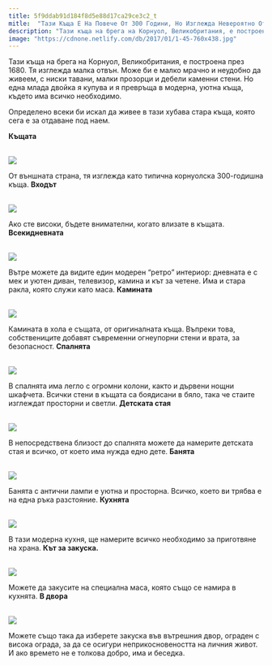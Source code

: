 ```yaml
---
title: 5f9ddab91d184f8d5e88d17ca29ce3c2_t
mitle:  "Тази Къща Е На Повече От 300 Години, Но Изглежда Невероятно Отвътре!"
description: "Тази къща на брега на Корнуол, Великобритания, е построена през 1680. Тя изглежда малка отвън. Може би е малко мрачно и неудобно да живеем, с ниски тавани, малки прозор�"
image: "https://cdnone.netlify.com/db/2017/01/1-45-760x438.jpg"
---
```


 <p>Тази къща на брега на Корнуол, Великобритания, е построена през 1680. Тя изглежда малка отвън. Може би е малко мрачно и неудобно да живеем, с ниски тавани, малки прозорци и дебели каменни стени. Но една млада двойка я купува и я превръща в модерна, уютна къща, където има всичко необходимо.</p>      <p>Определено всеки би искал да живее в тази хубава стара къща, която сега е за отдаване под наем.</p> <p><strong>Къщата</strong></p> <p> <br/><img src="https://cdnone.netlify.com/db/2017/01/1-45-760x438.jpg"/><br/></p>       <p>От външната страна, тя изглежда като типична корнуолска 300-годишна къща. <strong>Входът</strong></p> <p> <br/><img src="https://cdnone.netlify.com/db/2017/01/2-44-760x507.jpg"/><br/></p> <p>Ако сте високи, бъдете внимателни, когато влизате в къщата. <strong>Всекидневната</strong></p> <p> <br/><img src="https://cdnone.netlify.com/db/2017/01/3-44-760x507.jpg"/><br/></p>       <p>Вътре можете да видите един модерен “ретро” интериор: дневната е с мек и уютен диван, телевизор, камина и кът за четене. Има и стара ракла, която служи като маса. <strong>Камината</strong></p> <p> <br/><img src="https://cdnone.netlify.com/db/2017/01/4-42-760x507.jpg"/><br/></p> <p>Камината в хола е същата, от оригиналната къща. Въпреки това, собствениците добавят съвременни огнеупорни стени и врата, за безопасност. <strong>Спалнята</strong></p> <p> <br/><img src="https://cdnone.netlify.com/db/2017/01/5-41-760x507.jpg"/><br/></p> <p>В спалнята има легло с огромни колони, както и дървени нощни шкафчета. Всички стени в къщата са боядисани в бяло, така че стаите изглеждат просторни и светли. <strong>Детската стая</strong></p> <p> <br/><img src="https://cdnone.netlify.com/db/2017/01/6-39-760x507.jpg"/><br/></p>      <p>В непосредствена близост до спалнята можете да намерите детската стая и всичко, от което има нужда едно дете. <strong>Банята</strong></p> <p> <br/><img src="https://cdnone.netlify.com/db/2017/01/7-39-760x516.jpg"/><br/></p> <p>Банята с антични лампи е уютна и просторна. Всичко, което ви трябва е на една ръка разстояние. <strong>Кухнята</strong></p> <p> <br/><img src="https://cdnone.netlify.com/db/2017/01/8-35-760x507.jpg"/><br/></p>      <p>В тази модерна кухня, ще намерите всичко необходимо за приготвяне на храна. <strong>Кът за закуска.</strong></p> <p> <br/><img src="https://cdnone.netlify.com/db/2017/01/9-32-760x507.jpg"/><br/></p> <p>Можете да закусите на специална маса, която също се намира в кухнята. <strong>В двора</strong></p> <p> <br/><img src="https://cdnone.netlify.com/db/2017/01/10-33-760x507.jpg"/><br/></p> <p>Можете също така да изберете закуска във вътрешния двор, ограден с висока ограда, за да се осигури неприкосновеността на личния живот. И ако времето не е толкова добро, има и беседка.</p>       